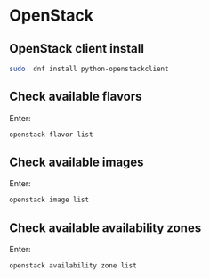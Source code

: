OpenStack
=========

OpenStack client install
------------------------

```bash
sudo  dnf install python-openstackclient
```

Check available flavors
-----------------------

Enter:

```bash
openstack flavor list
```

Check available images
----------------------

Enter:

```bash
openstack image list
```

Check available availability zones
----------------------------------

Enter:

```bash
openstack availability zone list
```
